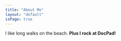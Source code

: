 ```yaml
---
title: "About Me"
layout: "default"
isPage: true
---
```


I like long walks on the beach. **Plus I rock at DocPad!**
